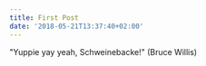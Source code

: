 ```yaml
---
title: First Post
date: '2018-05-21T13:37:40+02:00'
---
```

"Yuppie yay yeah, Schweinebacke!" (Bruce Willis)
